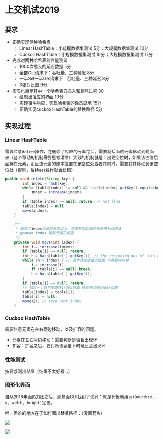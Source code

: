 # 上交机试2019

## 要求

- 正确实现两种哈希表
  - Linear HashTable：小规模数据集测试 5分；大规模数据集测试 10分
  - Cuckoo HashTable：小规模数据集测试 10分；大规模数据集测试 15分
- 完成对两种哈希表的性能测试
  - 1000次插入的延迟数据 5分
  - 全部Get请求下：吞吐量、三种延迟 8分
  - 一半Set一半Get请求下：吞吐量、三种延迟 8分
  - 3张对比图 9分
- 图形化展示其中一个哈希表的插入和删除过程 30
  - 绘制出相应的界面 10分
  - 实现事件响应，实现哈希表的动态显示 15分
  - 正确实现cuckoo HashTable的替换路径 5分

## 实现过程

### Linear HashTable

需要注意`delete`操作。在删除了对应的元素之后，需要将后面的元素移动到前面来（这个移动的机制需要思考清除）大致的机制就是：出现空位时，如果该空位后面存在元素，而且该元素的原本位置在该空位处或者其前时，需要将其移动到该空位处（否则，后续`get`操作就会出错）

```java
public void delete(String key) {
        int index = hash(key);
        while (table[index] != null && !table[index].getKey().equals(key)) {
            index = increase(index);
        }
        if (table[index] == null) return; // not find
        table[index] = null;
        move(index);
    }
    
    /**
     * 删除了index位置的元素之后，需要移动后面的元素填补该空格
     * @param index 删除元素的位置
     */
    private void move(int index) {
        int i = increase(index);
        if (table[i] == null) return;
        int h = hash(table[i].getKey()); // the beginning pos of this element
        while (h > index) { // 原本就在空格的后面 不需要向前移
            i = increase(i);
            if (table[i] == null) break;
            h = hash(table[i].getKey());
        }
        if (table[i] == null) return;
        // 找到一个原本位置在index前面 将其移动到index位置
        table[index] = table[i];
        table[i] = null;
        move(i); // move next index
    }
```

### Cuckoo HashTable

需要注意元素在左右两边移动，以及扩容的问题。

- 元素在左右两边移动：需要判断是否会出现环
- 扩容：扩容之后，要判断该容量下时候还会出现环

### 性能测试

按要求测出结果（结果不太好看...）

### 图形化界面

自从2018年画热力图之后，感觉画GUI找到了诀窍：就是死板地用`setBounds(x, y, width, height)`定位。

唯一困难的地方在于如何画出替换路径：（没画箭头）

![](https://my-pictures-repo.obs.cn-east-3.myhuaweicloud.com/my-blog-imgs/image-20230512141026914.png)

![](https://my-pictures-repo.obs.cn-east-3.myhuaweicloud.com/my-blog-imgs/image-20230512141038227.png)
